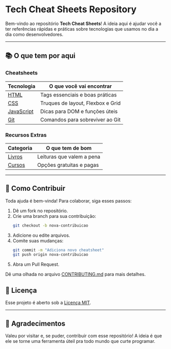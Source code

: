 # Tech Cheat Sheets Repository

Bem-vindo ao repositório **Tech Cheat Sheets**! A ideia aqui é ajudar você a ter referências rápidas e práticas sobre tecnologias que usamos no dia a dia como desenvolvedores.

 ---

## 📚 O que tem por aqui

### Cheatsheets
| Tecnologia | O que você vai encontrar |
|------------|-----------------------------|
| [HTML](./cheatsheets/html.md) | Tags essenciais e boas práticas |
| [CSS](./cheatsheets/css.md) | Truques de layout, Flexbox e Grid |
| [JavaScript](./cheatsheets/javascript.md) | Dicas para DOM e funções úteis |
| [Git](./cheatsheets/git.md) | Comandos para sobreviver ao Git |

### Recursos Extras
| Categoria | O que tem de bom |
|-----------|------------------|
| [Livros](./resources/livros.md) | Leituras que valem a pena |
| [Cursos](./resources/cursos.md) | Opções gratuitas e pagas |

---

## 🔧 Como Contribuir
Toda ajuda é bem-vinda! Para colaborar, siga esses passos:

1. Dê um fork no repositório.
2. Crie uma branch para sua contribuição:
   ```bash
   git checkout -b nova-contribuicao
   ```
3. Adicione ou edite arquivos.
4. Comite suas mudanças:
   ```bash
   git commit -m "Adiciona novo cheatsheet"
   git push origin nova-contribuicao
   ```
5. Abra um Pull Request.

Dê uma olhada no arquivo [CONTRIBUTING.md](./CONTRIBUTING.md) para mais detalhes.




## 📘 Licença
Esse projeto é aberto sob a [Licença MIT](./LICENSE).

---

## 👏 Agradecimentos
Valeu por visitar e, se puder, contribuir com esse repositório! A ideia é que ele se torne uma ferramenta úteil pra todo mundo que curte programar.
